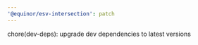 ```yaml
---
'@equinor/esv-intersection': patch
---
```


chore(dev-deps): upgrade dev dependencies to latest versions
